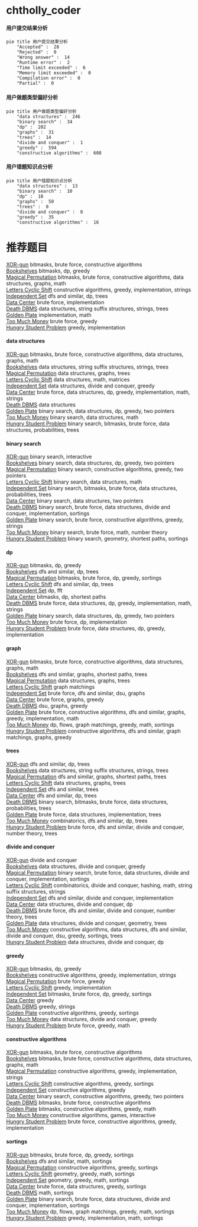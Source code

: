 # chtholly_coder
<!-- tabs:start -->
#### **用户提交结果分析**

```mermaid
pie title 用户提交结果分析
    "Accepted" :  28
    "Rejected" :  0
    "Wrong answer" :  14
    "Runtime error" :  2
    "Time limit exceeded" :  6
    "Memory limit exceeded" :  0
    "Compilation error" :  0
    "Partial" :  0
```
#### **用户做题类型偏好分析**

```mermaid
pie title 用户做题类型偏好分析
    "data structures" :  246
    "binary search" :  34
    "dp" :  202
    "graphs" :  31
    "trees" :  14
    "divide and conquer" :  1
    "greedy" :  594
    "constructive algorithms" :  608
```
#### **用户错题知识点分析**

```mermaid
pie title 用户错题知识点分析
    "data structures" :  13
    "binary search" :  10
    "dp" :  18
    "graphs" :  50
    "trees" :  0
    "divide and conquer" :  0
    "greedy" :  35
    "constructive algorithms" :  16
```
<!-- tabs:end -->
# 推荐题目
[XOR-gun](https://codeforces.com/contest/1457/problem/D)		bitmasks,
                        brute force,
                        constructive algorithms		  
[Bookshelves](http://codeforces.com/problemset/problem/981/D)		bitmasks,
                        dp,
                        greedy		  
[Magical Permutation](http://codeforces.com/problemset/problem/1163/E)		bitmasks,
                        brute force,
                        constructive algorithms,
                        data structures,
                        graphs,
                        math		  
[Letters Cyclic Shift](https://codeforces.com/contest/709/problem/C)		constructive algorithms,
                        greedy,
                        implementation,
                        strings		  
[Independent Set](http://codeforces.com/problemset/problem/1332/F)		dfs and similar,
                        dp,
                        trees		  
[Data Center](http://codeforces.com/problemset/problem/1250/F)		brute force,
                        implementation		  
[Death DBMS](http://codeforces.com/problemset/problem/1437/G)		data structures,
                        string suffix structures,
                        strings,
                        trees		  
[Golden Plate](http://codeforces.com/problemset/problem/1031/A)		implementation,
                        math		  
[Too Much Money](http://codeforces.com/problemset/problem/725/E)		brute force,
                        greedy		  
[Hungry Student Problem](http://codeforces.com/problemset/problem/903/A)		greedy,
                        implementation		  
<!-- tabs:start -->
#### **data structures**
[XOR-gun](http://codeforces.com/problemset/problem/1163/E)		bitmasks,
                        brute force,
                        constructive algorithms,
                        data structures,
                        graphs,
                        math		  
[Bookshelves](http://codeforces.com/problemset/problem/1437/G)		data structures,
                        string suffix structures,
                        strings,
                        trees		  
[Magical Permutation](http://codeforces.com/problemset/problem/396/C)		data structures,
                        graphs,
                        trees		  
[Letters Cyclic Shift](http://codeforces.com/problemset/problem/718/C)		data structures,
                        math,
                        matrices		  
[Independent Set](http://codeforces.com/problemset/problem/1373/G)		data structures,
                        divide and conquer,
                        greedy		  
[Data Center](http://codeforces.com/problemset/problem/1202/C)		brute force,
                        data structures,
                        dp,
                        greedy,
                        implementation,
                        math,
                        strings		  
[Death DBMS](http://codeforces.com/problemset/problem/5/E)		data structures		  
[Golden Plate](http://codeforces.com/problemset/problem/1492/C)		binary search,
                        data structures,
                        dp,
                        greedy,
                        two pointers		  
[Too Much Money](http://codeforces.com/problemset/problem/1490/G)		binary search,
                        data structures,
                        math		  
[Hungry Student Problem](http://codeforces.com/problemset/problem/1479/D)		binary search,
                        bitmasks,
                        brute force,
                        data structures,
                        probabilities,
                        trees		  
#### **binary search**
[XOR-gun](https://codeforces.com/contest/1020/problem/D)		binary search,
                        interactive		  
[Bookshelves](http://codeforces.com/problemset/problem/1492/C)		binary search,
                        data structures,
                        dp,
                        greedy,
                        two pointers		  
[Magical Permutation](http://codeforces.com/problemset/problem/1463/D)		binary search,
                        constructive algorithms,
                        greedy,
                        two pointers		  
[Letters Cyclic Shift](http://codeforces.com/problemset/problem/1490/G)		binary search,
                        data structures,
                        math		  
[Independent Set](http://codeforces.com/problemset/problem/1479/D)		binary search,
                        bitmasks,
                        brute force,
                        data structures,
                        probabilities,
                        trees		  
[Data Center](http://codeforces.com/problemset/problem/1436/E)		binary search,
                        data structures,
                        two pointers		  
[Death DBMS](http://codeforces.com/problemset/problem/1461/D)		binary search,
                        brute force,
                        data structures,
                        divide and conquer,
                        implementation,
                        sortings		  
[Golden Plate](http://codeforces.com/problemset/problem/1493/C)		binary search,
                        brute force,
                        constructive algorithms,
                        greedy,
                        strings		  
[Too Much Money](http://codeforces.com/problemset/problem/1487/D)		binary search,
                        brute force,
                        math,
                        number theory		  
[Hungry Student Problem](http://codeforces.com/problemset/problem/1486/B)		binary search,
                        geometry,
                        shortest paths,
                        sortings		  
#### **dp**
[XOR-gun](http://codeforces.com/problemset/problem/981/D)		bitmasks,
                        dp,
                        greedy		  
[Bookshelves](http://codeforces.com/problemset/problem/1332/F)		dfs and similar,
                        dp,
                        trees		  
[Magical Permutation](http://codeforces.com/problemset/problem/1209/E1)		bitmasks,
                        brute force,
                        dp,
                        greedy,
                        sortings		  
[Letters Cyclic Shift](http://codeforces.com/problemset/problem/212/E)		dfs and similar,
                        dp,
                        trees		  
[Independent Set](http://codeforces.com/problemset/problem/300/D)		dp,
                        fft		  
[Data Center](http://codeforces.com/problemset/problem/913/E)		bitmasks,
                        dp,
                        shortest paths		  
[Death DBMS](http://codeforces.com/problemset/problem/1202/C)		brute force,
                        data structures,
                        dp,
                        greedy,
                        implementation,
                        math,
                        strings		  
[Golden Plate](http://codeforces.com/problemset/problem/1492/C)		binary search,
                        data structures,
                        dp,
                        greedy,
                        two pointers		  
[Too Much Money](https://codeforces.com/contest/1457/problem/C)		brute force,
                        dp,
                        implementation		  
[Hungry Student Problem](http://codeforces.com/problemset/problem/1491/C)		brute force,
                        data structures,
                        dp,
                        greedy,
                        implementation		  
#### **graph**
[XOR-gun](http://codeforces.com/problemset/problem/1163/E)		bitmasks,
                        brute force,
                        constructive algorithms,
                        data structures,
                        graphs,
                        math		  
[Bookshelves](http://codeforces.com/problemset/problem/1184/E2)		dfs and similar,
                        graphs,
                        shortest paths,
                        trees		  
[Magical Permutation](http://codeforces.com/problemset/problem/396/C)		data structures,
                        graphs,
                        trees		  
[Letters Cyclic Shift](http://codeforces.com/problemset/problem/468/D)		graph matchings		  
[Independent Set](https://codeforces.com/contest/218/problem/C)		brute force,
                        dfs and similar,
                        dsu,
                        graphs		  
[Data Center](http://codeforces.com/problemset/problem/1327/B)		brute force,
                        graphs,
                        greedy		  
[Death DBMS](http://codeforces.com/problemset/problem/1468/J)		dsu,
                        graphs,
                        greedy		  
[Golden Plate](http://codeforces.com/problemset/problem/1487/C)		brute force,
                        constructive algorithms,
                        dfs and similar,
                        graphs,
                        greedy,
                        implementation,
                        math		  
[Too Much Money](http://codeforces.com/problemset/problem/1437/C)		dp,
                        flows,
                        graph matchings,
                        greedy,
                        math,
                        sortings		  
[Hungry Student Problem](http://codeforces.com/problemset/problem/1470/D)		constructive algorithms,
                        dfs and similar,
                        graph matchings,
                        graphs,
                        greedy		  
#### **trees**
[XOR-gun](http://codeforces.com/problemset/problem/1332/F)		dfs and similar,
                        dp,
                        trees		  
[Bookshelves](http://codeforces.com/problemset/problem/1437/G)		data structures,
                        string suffix structures,
                        strings,
                        trees		  
[Magical Permutation](http://codeforces.com/problemset/problem/1184/E2)		dfs and similar,
                        graphs,
                        shortest paths,
                        trees		  
[Letters Cyclic Shift](http://codeforces.com/problemset/problem/396/C)		data structures,
                        graphs,
                        trees		  
[Independent Set](https://codeforces.com/contest/430/problem/C)		dfs and similar,
                        trees		  
[Data Center](http://codeforces.com/problemset/problem/212/E)		dfs and similar,
                        dp,
                        trees		  
[Death DBMS](http://codeforces.com/problemset/problem/1479/D)		binary search,
                        bitmasks,
                        brute force,
                        data structures,
                        probabilities,
                        trees		  
[Golden Plate](http://codeforces.com/problemset/problem/1511/C)		brute force,
                        data structures,
                        implementation,
                        trees		  
[Too Much Money](http://codeforces.com/problemset/problem/1499/F)		combinatorics,
                        dfs and similar,
                        dp,
                        trees		  
[Hungry Student Problem](http://codeforces.com/problemset/problem/1491/E)		brute force,
                        dfs and similar,
                        divide and conquer,
                        number theory,
                        trees		  
#### **divide and conquer**
[XOR-gun](http://codeforces.com/problemset/problem/161/C)		divide and conquer		  
[Bookshelves](http://codeforces.com/problemset/problem/1373/G)		data structures,
                        divide and conquer,
                        greedy		  
[Magical Permutation](http://codeforces.com/problemset/problem/1461/D)		binary search,
                        brute force,
                        data structures,
                        divide and conquer,
                        implementation,
                        sortings		  
[Letters Cyclic Shift](http://codeforces.com/problemset/problem/1466/G)		combinatorics,
                        divide and conquer,
                        hashing,
                        math,
                        string suffix structures,
                        strings		  
[Independent Set](http://codeforces.com/problemset/problem/1490/D)		dfs and similar,
                        divide and conquer,
                        implementation		  
[Data Center](https://codeforces.com/contest/1483/problem/C)		data structures,
                        divide and conquer,
                        dp		  
[Death DBMS](http://codeforces.com/problemset/problem/1491/E)		brute force,
                        dfs and similar,
                        divide and conquer,
                        number theory,
                        trees		  
[Golden Plate](http://codeforces.com/problemset/problem/1303/G)		data structures,
                        divide and conquer,
                        geometry,
                        trees		  
[Too Much Money](http://codeforces.com/problemset/problem/1494/D)		constructive algorithms,
                        data structures,
                        dfs and similar,
                        divide and conquer,
                        dsu,
                        greedy,
                        sortings,
                        trees		  
[Hungry Student Problem](http://codeforces.com/problemset/problem/1482/E)		data structures,
                        divide and conquer,
                        dp		  
#### **greedy**
[XOR-gun](http://codeforces.com/problemset/problem/981/D)		bitmasks,
                        dp,
                        greedy		  
[Bookshelves](https://codeforces.com/contest/709/problem/C)		constructive algorithms,
                        greedy,
                        implementation,
                        strings		  
[Magical Permutation](http://codeforces.com/problemset/problem/725/E)		brute force,
                        greedy		  
[Letters Cyclic Shift](http://codeforces.com/problemset/problem/903/A)		greedy,
                        implementation		  
[Independent Set](http://codeforces.com/problemset/problem/1209/E1)		bitmasks,
                        brute force,
                        dp,
                        greedy,
                        sortings		  
[Data Center](http://codeforces.com/problemset/problem/853/A)		greedy		  
[Death DBMS](http://codeforces.com/problemset/problem/1107/A)		greedy,
                        strings		  
[Golden Plate](http://codeforces.com/problemset/problem/808/C)		constructive algorithms,
                        greedy,
                        sortings		  
[Too Much Money](http://codeforces.com/problemset/problem/1373/G)		data structures,
                        divide and conquer,
                        greedy		  
[Hungry Student Problem](http://codeforces.com/problemset/problem/1299/A)		brute force,
                        greedy,
                        math		  
#### **constructive algorithms**
[XOR-gun](https://codeforces.com/contest/1457/problem/D)		bitmasks,
                        brute force,
                        constructive algorithms		  
[Bookshelves](http://codeforces.com/problemset/problem/1163/E)		bitmasks,
                        brute force,
                        constructive algorithms,
                        data structures,
                        graphs,
                        math		  
[Magical Permutation](https://codeforces.com/contest/709/problem/C)		constructive algorithms,
                        greedy,
                        implementation,
                        strings		  
[Letters Cyclic Shift](http://codeforces.com/problemset/problem/808/C)		constructive algorithms,
                        greedy,
                        sortings		  
[Independent Set](http://codeforces.com/problemset/problem/1493/A)		constructive algorithms,
                        greedy		  
[Data Center](http://codeforces.com/problemset/problem/1463/D)		binary search,
                        constructive algorithms,
                        greedy,
                        two pointers		  
[Death DBMS](https://codeforces.com/contest/1456/problem/B)		bitmasks,
                        brute force,
                        constructive algorithms		  
[Golden Plate](http://codeforces.com/problemset/problem/1492/D)		bitmasks,
                        constructive algorithms,
                        greedy,
                        math		  
[Too Much Money](https://codeforces.com/contest/1504/problem/D)		constructive algorithms,
                        games,
                        interactive		  
[Hungry Student Problem](https://codeforces.com/contest/1483/problem/A)		brute force,
                        constructive algorithms,
                        greedy,
                        implementation		  
#### **sortings**
[XOR-gun](http://codeforces.com/problemset/problem/1209/E1)		bitmasks,
                        brute force,
                        dp,
                        greedy,
                        sortings		  
[Bookshelves](http://codeforces.com/problemset/problem/977/D)		dfs and similar,
                        math,
                        sortings		  
[Magical Permutation](http://codeforces.com/problemset/problem/808/C)		constructive algorithms,
                        greedy,
                        sortings		  
[Letters Cyclic Shift](https://codeforces.com/contest/1496/problem/C)		geometry,
                        greedy,
                        math,
                        sortings		  
[Independent Set](http://codeforces.com/problemset/problem/1495/A)		geometry,
                        greedy,
                        math,
                        sortings		  
[Data Center](http://codeforces.com/problemset/problem/1497/A)		brute force,
                        data structures,
                        greedy,
                        sortings		  
[Death DBMS](http://codeforces.com/problemset/problem/1427/A)		math,
                        sortings		  
[Golden Plate](http://codeforces.com/problemset/problem/1461/D)		binary search,
                        brute force,
                        data structures,
                        divide and conquer,
                        implementation,
                        sortings		  
[Too Much Money](http://codeforces.com/problemset/problem/1437/C)		dp,
                        flows,
                        graph matchings,
                        greedy,
                        math,
                        sortings		  
[Hungry Student Problem](http://codeforces.com/problemset/problem/1473/A)		greedy,
                        implementation,
                        math,
                        sortings		  
<!-- tabs:end -->
